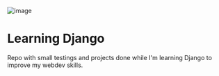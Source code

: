 ![image](https://github.com/user-attachments/assets/7b932c6f-1a1d-45d9-a44a-53e081ca9dcf)

# Learning Django

Repo with small testings and projects done while I'm learning Django to improve my webdev skills.

